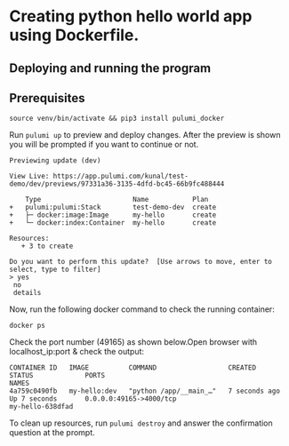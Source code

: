 

# Creating python hello world app using Dockerfile. 



## Deploying and running the program



## Prerequisites
```
source venv/bin/activate && pip3 install pulumi_docker

```

Run `pulumi up` to preview and deploy changes.  After the preview is shown you will be
    prompted if you want to continue or not.
 ```   
Previewing update (dev)

View Live: https://app.pulumi.com/kunal/test-demo/dev/previews/97331a36-3135-4dfd-bc45-66b9fc488444

     Type                       Name           Plan
 +   pulumi:pulumi:Stack        test-demo-dev  create
 +   ├─ docker:image:Image      my-hello       create
 +   └─ docker:index:Container  my-hello       create

Resources:
    + 3 to create

Do you want to perform this update?  [Use arrows to move, enter to select, type to filter]
> yes
  no
  details

```

Now, run the following docker command to check the running container:

```
docker ps

```
Check the port number (49165) as shown below.Open browser with localhost_ip:port & check the output:
```
CONTAINER ID   IMAGE          COMMAND                  CREATED             STATUS             PORTS                                                 NAMES
4a759c0490fb   my-hello:dev   "python /app/__main_…"   7 seconds ago       Up 7 seconds       0.0.0.0:49165->4000/tcp                               my-hello-638dfad

```
To clean up resources, run `pulumi destroy` and answer the confirmation question at the prompt.
